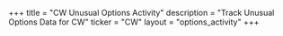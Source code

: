 +++
title = "CW Unusual Options Activity"
description = "Track Unusual Options Data for CW"
ticker = "CW"
layout = "options_activity"
+++

